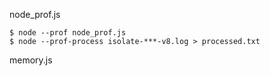 node_prof.js
```
$ node --prof node_prof.js
$ node --prof-process isolate-***-v8.log > processed.txt
```

memory.js
```
```